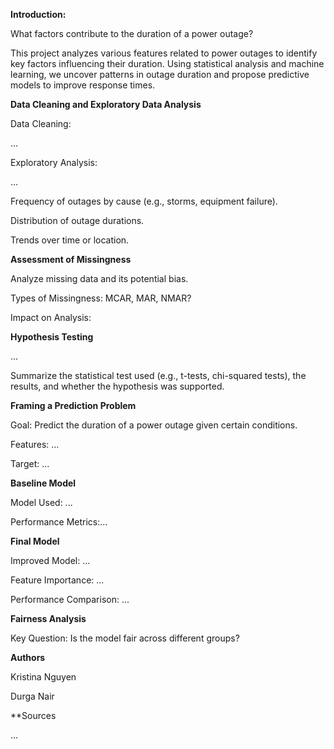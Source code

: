 **Introduction:**

What factors contribute to the duration of a power outage?

This project analyzes various features related to power outages to identify key factors influencing their duration. Using statistical analysis and machine learning, we uncover patterns in outage duration and propose predictive models to improve response times.


**Data Cleaning and Exploratory Data Analysis**

Data Cleaning:

...


Exploratory Analysis:

...


Frequency of outages by cause (e.g., storms, equipment failure).

Distribution of outage durations.

Trends over time or location.

**Assessment of Missingness**

Analyze missing data and its potential bias.


Types of Missingness: MCAR, MAR, NMAR?

Impact on Analysis: 


**Hypothesis Testing**

...

Summarize the statistical test used (e.g., t-tests, chi-squared tests), the results, and whether the hypothesis was supported.


**Framing a Prediction Problem**

Goal: Predict the duration of a power outage given certain conditions.

Features: ...

Target: ...


**Baseline Model**

Model Used: ...

Performance Metrics:...


**Final Model**

Improved Model: ...

Feature Importance: ...

Performance Comparison: ...


**Fairness Analysis**

Key Question: Is the model fair across different groups?

<Visual>

**Authors**

Kristina Nguyen

Durga Nair


**Sources

...
